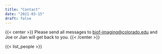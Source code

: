 ```yaml
---
title: "Contact"
date: "2021-03-15"
draft: false
---
```


{{< center >}}
Please send all messages to <a href="mailto:biof-imaging@colorado.edu">biof-imaging@colorado.edu</a> and Joe or Jian will get back to you.
{{< /center >}}

{{< list_people >}}
